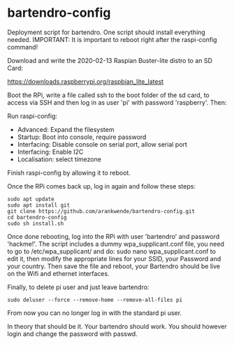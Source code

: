 # bartendro-config

Deployment script for bartendro. One script should install everything needed.
IMPORTANT: It is important to reboot right after the raspi-config command!

Download and write the 2020-02-13 Raspian Buster-lite distro to an SD Card: 

 https://downloads.raspberrypi.org/raspbian_lite_latest

Boot the RPi, write a file called ssh to the boot folder of the sd card, to access via SSH and then log in as user 'pi' with password 'raspberry'. Then:

Run raspi-config:
* Advanced: Expand the filesystem
* Startup: Boot into console, require password
* Interfacing: Disable console on serial port, allow serial port
* Interfacing: Enable I2C
* Localisation: select timezone

Finish raspi-config by allowing it to reboot. 

Once the RPi comes back up, log in again and follow these steps:

```
sudo apt update
sudo apt install git
git clone https://github.com/arankwende/bartendro-config.git
cd bartendro-config
sudo sh install.sh
```

Once done rebooting, log into the RPi with user 'bartendro' and password 'hackme!'. 
The script includes a dummy wpa_supplicant.conf file, you need to go to /etc/wpa_supplicant/
and do:
sudo nano wpa_supplicant.conf
to edit it, then modify the appropriate lines for your SSID, your Password and your country.
Then save the file and reboot, your Bartendro should be live on the Wifi and ethernet interfaces.

Finally, to delete pi user and just leave bartendro:

    sudo deluser --force --remove-home --remove-all-files pi

From now you can no longer log in with the standard pi user. 

In theory that should be it. Your bartendro should work. You should however login and change the password with passwd.
